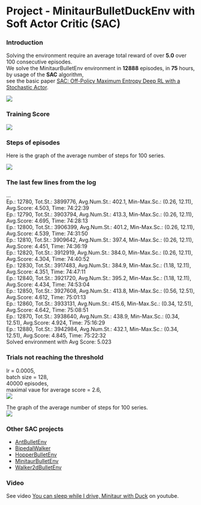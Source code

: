 # Project - MinitaurBulletDuckEnv with Soft Actor Critic (SAC)

### Introduction

Solving the environment require an average total reward of over __5.0__ over 100 consecutive episodes.        
We solve the MinitaurBulletEnv environment in __12888__ episodes, in __75__ hours, by usage of the __SAC__ algorithm,      
see the basic paper [SAC: Off-Policy Maximum Entropy Deep RL with a Stochastic Actor](https://arxiv.org/abs/1801.01290/).    

![](images/minitaur_duck_2positions_0.6.png)

### Training Score   

![](images/plot_MinitaurBulletDuck_h420_lr0.00003_score=5.png)

### Steps of episodes

Here is the graph of the average number of steps for 100 series.

![](images/plot_avgnumsteps_MinitaurBulletDuck_lr0.00003.png)

### The last few lines from the log

...     
Ep.: 12780, Tot.St.: 3899776, Avg.Num.St.: 402.1, Min-Max.Sc.: (0.26, 12.11), Avg.Score: 4.503, Time: 74:22:39   
Ep.: 12790, Tot.St.: 3903794, Avg.Num.St.: 413.3, Min-Max.Sc.: (0.26, 12.11), Avg.Score: 4.695, Time: 74:28:13   
Ep.: 12800, Tot.St.: 3906399, Avg.Num.St.: 401.2, Min-Max.Sc.: (0.26, 12.11), Avg.Score: 4.539, Time: 74:31:50   
Ep.: 12810, Tot.St.: 3909642, Avg.Num.St.: 397.4, Min-Max.Sc.: (0.26, 12.11), Avg.Score: 4.451, Time: 74:36:19   
Ep.: 12820, Tot.St.: 3912919, Avg.Num.St.: 384.0, Min-Max.Sc.: (0.26, 12.11), Avg.Score: 4.304, Time: 74:40:52   
Ep.: 12830, Tot.St.: 3917483, Avg.Num.St.: 384.9, Min-Max.Sc.: (1.18, 12.11), Avg.Score: 4.351, Time: 74:47:11    
Ep.: 12840, Tot.St.: 3921720, Avg.Num.St.: 395.2, Min-Max.Sc.: (1.18, 12.11), Avg.Score: 4.434, Time: 74:53:04   
Ep.: 12850, Tot.St.: 3927608, Avg.Num.St.: 413.8, Min-Max.Sc.: (0.56, 12.51), Avg.Score: 4.612, Time: 75:01:13    
Ep.: 12860, Tot.St.: 3933131, Avg.Num.St.: 415.6, Min-Max.Sc.: (0.34, 12.51), Avg.Score: 4.642, Time: 75:08:51   
Ep.: 12870, Tot.St.: 3938640, Avg.Num.St.: 438.9, Min-Max.Sc.: (0.34, 12.51), Avg.Score: 4.924, Time: 75:16:29   
Ep.: 12880, Tot.St.: 3942984, Avg.Num.St.: 432.1, Min-Max.Sc.: (0.34, 12.51), Avg.Score: 4.845, Time: 75:22:32   
Solved environment with Avg Score:   5.023    

### Trials not reaching the threshold   

lr = 0.0005,   
batch size = 128,   
40000 episodes,   
maximal vaue for average score = 2.6,   
![](images/plot_MinitaurDuck-SAC_lr0.00005-b128_sc=2.6.png)   

The graph of the average number of steps for 100 series.   
![](images/plot_avgnumsteps_MinitaurDuck-SAC_lr0.00005-b128.png)   

### Other SAC projects

* [AntBulletEnv](https://github.com/Rafael1s/Deep-Reinforcement-Learning-Algorithms/tree/master/Ant-PyBulletEnv-Soft-Actor-Critic)   
* [BipedalWalker](https://github.com/Rafael1s/Deep-Reinforcement-Learning-Algorithms/tree/master/BipedalWalker-Soft-Actor-Critic)   
* [HopperBulletEnv](https://github.com/Rafael1s/Deep-Reinforcement-Learning-Algorithms/tree/master/HopperBulletEnv-v0-SAC)   
* [MinitaurBulletEnv](https://github.com/Rafael1s/Deep-Reinforcement-Learning-Algorithms/tree/master/Minitaur-Soft-Actor-Critic)  
* [Walker2dBulletEnv](https://github.com/Rafael1s/Deep-Reinforcement-Learning-Algorithms/tree/master/Walker2DBulletEnv-v0_SAC) 

### Video

See video [You can sleep while I drive, Minitaur with Duck](https://www.youtube.com/watch?v=_7_Rke5R3JQ) on youtube.   
